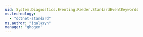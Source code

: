 ```yaml
---
uid: System.Diagnostics.Eventing.Reader.StandardEventKeywords
ms.technology: 
  - "dotnet-standard"
ms.author: "jgalasyn"
manager: "ghogen"
---
```

